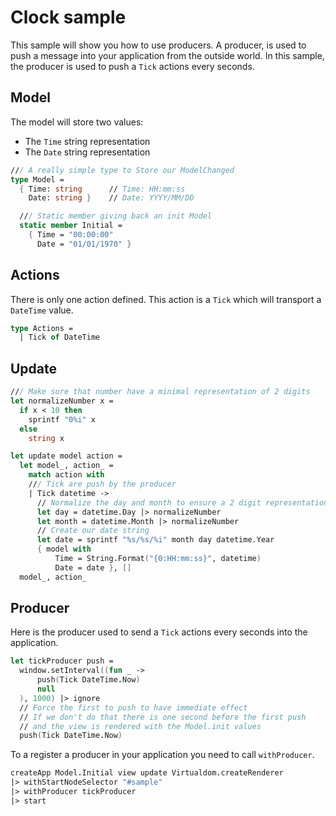 # Clock sample

This sample will show you how to use producers.
A producer, is used to push a message into your application from the outside world.
In this sample, the producer is used to push a `Tick` actions every seconds.

## Model

The model will store two values:
* The `Time` string representation
* The `Date` string representation

```fsharp
/// A really simple type to Store our ModelChanged
type Model =
  { Time: string      // Time: HH:mm:ss
    Date: string }    // Date: YYYY/MM/DD

  /// Static member giving back an init Model
  static member Initial =
    { Time = "00:00:00"
      Date = "01/01/1970" }
```


## Actions

There is only one action defined. This action is a `Tick` which will transport a `DateTime` value.

```fsharp
type Actions =
  | Tick of DateTime
```

## Update

```fsharp
/// Make sure that number have a minimal representation of 2 digits
let normalizeNumber x =
  if x < 10 then
    sprintf "0%i" x
  else
    string x

let update model action =
  let model_, action_ =
    match action with
    /// Tick are push by the producer
    | Tick datetime ->
      // Normalize the day and month to ensure a 2 digit representation
      let day = datetime.Day |> normalizeNumber
      let month = datetime.Month |> normalizeNumber
      // Create our date string
      let date = sprintf "%s/%s/%i" month day datetime.Year
      { model with
          Time = String.Format("{0:HH:mm:ss}", datetime)
          Date = date }, []
  model_, action_
```

## Producer

Here is the producer used to send a `Tick` actions every seconds into the application.

```fsharp
let tickProducer push =
  window.setInterval((fun _ ->
      push(Tick DateTime.Now)
      null
  ), 1000) |> ignore
  // Force the first to push to have immediate effect
  // If we don't do that there is one second before the first push
  // and the view is rendered with the Model.init values
  push(Tick DateTime.Now)
```

To a register a producer in your application you need to call `withProducer`.

```fsharp
createApp Model.Initial view update Virtualdom.createRenderer
|> withStartNodeSelector "#sample"
|> withProducer tickProducer
|> start
```
